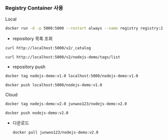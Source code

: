 ### Registry Container 사용

Local

```sh
docker run -d -p 5000:5000 --restart always --name registry registry:2
```

* repository 목록 조회

```sh
curl http://localhost:5000/v2/_catalog
```

```sh
curl http://localhost:5000/v2/nodejs-demo/tags/list
```

* repository push

```sh
docker tag nodejs-demo:v1.0 localhost:5000/nodejs-demo:v1.0
```

```sh
docker push localhost:5000/nodejs-demo:v1.0
```

Cloud

```sh
docker tag nodejs-demo:v2.0 junwoo123/nodejs-demo:v2.0
```

```sh
docker push nodejs-demo:v2.0
```

* 다운로드

  ```
  docker pull junwoo123/nodejs-demo:v2.0
  ```
